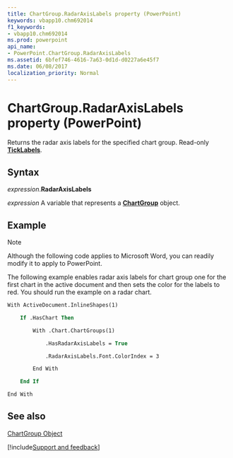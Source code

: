 ```yaml
---
title: ChartGroup.RadarAxisLabels property (PowerPoint)
keywords: vbapp10.chm692014
f1_keywords:
- vbapp10.chm692014
ms.prod: powerpoint
api_name:
- PowerPoint.ChartGroup.RadarAxisLabels
ms.assetid: 6bfef746-4616-7a63-0d1d-d0227a6e45f7
ms.date: 06/08/2017
localization_priority: Normal
---
```



# ChartGroup.RadarAxisLabels property (PowerPoint)

Returns the radar axis labels for the specified chart group. Read-only  **[TickLabels](PowerPoint.TickLabels.md)**.


## Syntax

_expression_.**RadarAxisLabels**

_expression_ A variable that represents a **[ChartGroup](PowerPoint.ChartGroup.md)** object.


## Example




> [!NOTE] 
> Although the following code applies to Microsoft Word, you can readily modify it to apply to PowerPoint.

The following example enables radar axis labels for chart group one for the first chart in the active document and then sets the color for the labels to red. You should run the example on a radar chart.




```vb
With ActiveDocument.InlineShapes(1)

    If .HasChart Then

        With .Chart.ChartGroups(1)

            .HasRadarAxisLabels = True

            .RadarAxisLabels.Font.ColorIndex = 3

        End With

    End If

End With
```


## See also


[ChartGroup Object](PowerPoint.ChartGroup.md)

[!include[Support and feedback](~/includes/feedback-boilerplate.md)]
